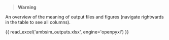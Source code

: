 > **Warning**

An overview of the meaning of output files and figures (navigate rightwards in the table to see all columns).

{{ read_excel('ambsim_outputs.xlsx', engine='openpyxl') }}
